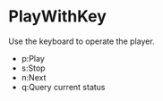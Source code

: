 # PlayWithKey

Use the keyboard to operate the player.   
- p:Play   
- s:Stop   
- n:Next   
- q:Query current status   
